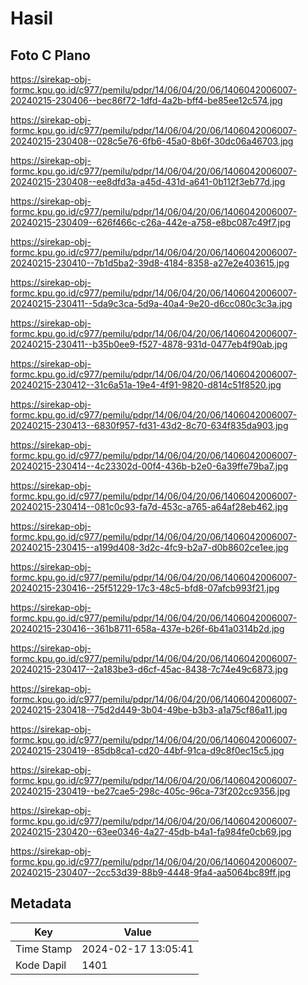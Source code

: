 # Hasil

## Foto C Plano

https://sirekap-obj-formc.kpu.go.id/c977/pemilu/pdpr/14/06/04/20/06/1406042006007-20240215-230406--bec86f72-1dfd-4a2b-bff4-be85ee12c574.jpg

https://sirekap-obj-formc.kpu.go.id/c977/pemilu/pdpr/14/06/04/20/06/1406042006007-20240215-230408--028c5e76-6fb6-45a0-8b6f-30dc06a46703.jpg

https://sirekap-obj-formc.kpu.go.id/c977/pemilu/pdpr/14/06/04/20/06/1406042006007-20240215-230408--ee8dfd3a-a45d-431d-a641-0b112f3eb77d.jpg

https://sirekap-obj-formc.kpu.go.id/c977/pemilu/pdpr/14/06/04/20/06/1406042006007-20240215-230409--626f466c-c26a-442e-a758-e8bc087c49f7.jpg

https://sirekap-obj-formc.kpu.go.id/c977/pemilu/pdpr/14/06/04/20/06/1406042006007-20240215-230410--7b1d5ba2-39d8-4184-8358-a27e2e403615.jpg

https://sirekap-obj-formc.kpu.go.id/c977/pemilu/pdpr/14/06/04/20/06/1406042006007-20240215-230411--5da9c3ca-5d9a-40a4-9e20-d6cc080c3c3a.jpg

https://sirekap-obj-formc.kpu.go.id/c977/pemilu/pdpr/14/06/04/20/06/1406042006007-20240215-230411--b35b0ee9-f527-4878-931d-0477eb4f90ab.jpg

https://sirekap-obj-formc.kpu.go.id/c977/pemilu/pdpr/14/06/04/20/06/1406042006007-20240215-230412--31c6a51a-19e4-4f91-9820-d814c51f8520.jpg

https://sirekap-obj-formc.kpu.go.id/c977/pemilu/pdpr/14/06/04/20/06/1406042006007-20240215-230413--6830f957-fd31-43d2-8c70-634f835da903.jpg

https://sirekap-obj-formc.kpu.go.id/c977/pemilu/pdpr/14/06/04/20/06/1406042006007-20240215-230414--4c23302d-00f4-436b-b2e0-6a39ffe79ba7.jpg

https://sirekap-obj-formc.kpu.go.id/c977/pemilu/pdpr/14/06/04/20/06/1406042006007-20240215-230414--081c0c93-fa7d-453c-a765-a64af28eb462.jpg

https://sirekap-obj-formc.kpu.go.id/c977/pemilu/pdpr/14/06/04/20/06/1406042006007-20240215-230415--a199d408-3d2c-4fc9-b2a7-d0b8602ce1ee.jpg

https://sirekap-obj-formc.kpu.go.id/c977/pemilu/pdpr/14/06/04/20/06/1406042006007-20240215-230416--25f51229-17c3-48c5-bfd8-07afcb993f21.jpg

https://sirekap-obj-formc.kpu.go.id/c977/pemilu/pdpr/14/06/04/20/06/1406042006007-20240215-230416--361b8711-658a-437e-b26f-6b41a0314b2d.jpg

https://sirekap-obj-formc.kpu.go.id/c977/pemilu/pdpr/14/06/04/20/06/1406042006007-20240215-230417--2a183be3-d6cf-45ac-8438-7c74e49c6873.jpg

https://sirekap-obj-formc.kpu.go.id/c977/pemilu/pdpr/14/06/04/20/06/1406042006007-20240215-230418--75d2d449-3b04-49be-b3b3-a1a75cf86a11.jpg

https://sirekap-obj-formc.kpu.go.id/c977/pemilu/pdpr/14/06/04/20/06/1406042006007-20240215-230419--85db8ca1-cd20-44bf-91ca-d9c8f0ec15c5.jpg

https://sirekap-obj-formc.kpu.go.id/c977/pemilu/pdpr/14/06/04/20/06/1406042006007-20240215-230419--be27cae5-298c-405c-96ca-73f202cc9356.jpg

https://sirekap-obj-formc.kpu.go.id/c977/pemilu/pdpr/14/06/04/20/06/1406042006007-20240215-230420--63ee0346-4a27-45db-b4a1-fa984fe0cb69.jpg

https://sirekap-obj-formc.kpu.go.id/c977/pemilu/pdpr/14/06/04/20/06/1406042006007-20240215-230407--2cc53d39-88b9-4448-9fa4-aa5064bc89ff.jpg


## Metadata

| Key        | Value               |
| ---------- | ------------------- |
| Time Stamp | 2024-02-17 13:05:41 |
| Kode Dapil | 1401                |



